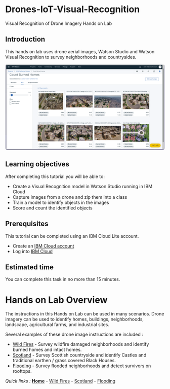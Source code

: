 # Drones-IoT-Visual-Recognition
Visual Recognition of Drone Imagery Hands on Lab

## Introduction

This hands on lab uses drone aerial images, Watson Studio and Watson Visual Recognition to survey neighborhoods and countrysides.

![Watson Studio screenshot](screenshots/WatsonStudio-VisualRecognitionModelTestResults.png)

## Learning objectives

After completing this tutorial you will be able to:

* Create a Visual Recognition model in Watson Studio running in IBM Cloud
* Capture images from a drone and zip them into a class
* Train a model to identify objects in the images
* Score and count the identified objects

## Prerequisites

This tutorial can be completed using an IBM Cloud Lite account.

* Create an [IBM Cloud account](https://console.bluemix.net/registration)
* Log into [IBM Cloud](https://console.bluemix.net/login)

## Estimated time

You can complete this task in no more than 15 minutes.

# Hands on Lab Overview

The instructions in this Hands on Lab can be used in many scenarios.  Drone imagery can be used to identify homes, buildings, neighborhoods, landscape, agricultural farms, and industrial sites.

Several examples of these drone image instructions are included :

* [Wild Fires](/WildFires/WILDFIRES.md) - Survey wildfire damaged neighborhoods and identify burned homes and intact homes.
* [Scotland](/Scotland/SCOTLAND.md) - Survey Scottish countryside and identify Castles and traditional earthen / grass covered Black Houses.
* [Flooding](/Flooding/FLOODING.md) - Survey flooded neighborhoods and detect survivors on rooftops.

*Quick links :*
[**Home**](/README.md) - [Wild Fires](/WildFires/WILDFIRES.md) - [Scotland](/Scotland/SCOTLAND.md) - [Flooding](/Flooding/FLOODING.md)
